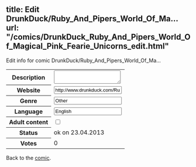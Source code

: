 title: Edit DrunkDuck/Ruby_And_Pipers_World_Of_Ma...
url: "/comics/DrunkDuck_Ruby_And_Pipers_World_Of_Magical_Pink_Fearie_Unicorns_edit.html"
---
Edit info for comic DrunkDuck/Ruby_And_Pipers_World_Of_Ma...

<form name="comic" action="http://gaepostmail.appengine.com/comic" name="post">
<table class="comicinfo">
<tr>
<th>Description</th><td><textarea name="description"></textarea></td>
</tr>
<tr>
<th>Website</th><td><input type="text" name="url" value="http://www.drunkduck.com/Ruby_And_Pipers_World_Of_Magical_Pink_Fearie_Unicorns/"/></td>
</tr>
<tr>
<th>Genre</th><td><input type="text" name="genre" value="Other"/></td>
</tr>
<tr>
<th>Language</th><td><input type="text" name="language" value="English"/></td>
</tr>
<tr>
<th>Adult content</th><td><input type="checkbox" name="adult" value="adult" /></td>
</tr>
<tr>
<th>Status</th><td>ok on 23.04.2013</td>
</tr>
<tr>
<th>Votes</th><td>0</div></td>
</tr>
</table>
</form>

Back to the [comic](/comics/DrunkDuck_Ruby_And_Pipers_World_Of_Magical_Pink_Fearie_Unicorns.html).
